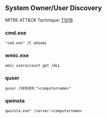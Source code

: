 ## System Owner/User Discovery

MITRE ATT&CK Technique: [T1018](https://attack.mitre.org/wiki/Technique/T1018)

### cmd.exe

    "cmd.exe" /C whoami

### wmic.exe

    wmic useraccount get /ALL

### quser

    quser /SERVER:"<computername>"

### qwinsta

    qwinsta.exe" /server:<computername>
